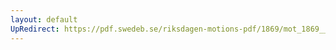 ```yaml
---
layout: default
UpRedirect: https://pdf.swedeb.se/riksdagen-motions-pdf/1869/mot_1869__ak__00215.pdf
---
```

